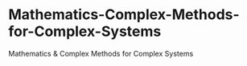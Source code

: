 # Mathematics-Complex-Methods-for-Complex-Systems
Mathematics &amp; Complex Methods for Complex Systems
